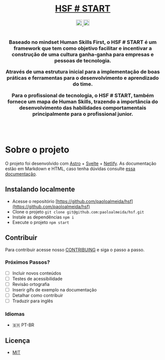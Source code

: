 <div align="center">
  <h1><a href="https://github.com/paoloalmeida/hsf/">HSF # START</a></h1>
  <a href="./CONTRIBUTING.md">
    <img src="https://img.shields.io/static/v1.svg?label=Contributions&message=Welcome&color=0059b3&style=flat-square" height="20" alt="Contributions Welcome">
  </a>
  <a href="./LICENSE">
    <img src="https://img.shields.io/badge/licence-MIT-blue.svg" height="20" alt="licence mit">
  </a><br /><br />
  <h3>Baseado no mindset Human Skills First, o HSF # START é um framework que tem como objetivo facilitar e incentivar a construção de uma cultura ganha-ganha para empresas e pessoas de tecnologia.

Através de uma estrutura inicial para a implementação de boas práticas e ferramentas para o desenvolvimento e aprendizado do time.

Para o profissional de tecnologia, o HSF # START, também fornece um mapa de Human Skills, trazendo a importância do desenvolvimento das habilidades comportamentais principalmente para o profissional junior.</h3>
</div>

<br /><br />


# Sobre o projeto
O projeto foi desenvolvido com [Astro](https://astro.build/) + [Svelte](https://svelte.dev/) + [Netlify](https://app.netlify.com/).
 As documentação estão em Markdown e HTML, caso tenha dúvidas consulte [essa documentação](https://about.gitlab.com/handbook/markdown-guide/).

 ## Instalando localmente
- Acesse o repositório [https://github.com/paoloalmeida/hsf](https://github.com/paoloalmeida/hsf)
- Clone o projeto `git clone git@github.com:paoloalmeida/hsf.git`
- Instale as dependências `npm i`
- Execute o projeto `npm start`

## Contribuir

Para contribuir acesse nosso [CONTRIBUING](./CONTRIBUTING.md) e siga o passo a passo.

### Próximos Passos?

- [ ] Incluir novos conteúdos
- [ ] Testes de acessibilidade
- [ ] Revisão ortografia
- [ ] Inserir gifs de exemplo na documentação
- [ ] Detalhar como contribuir
- [ ] Traduzir para inglês

### Idiomas
- 🇧🇷 PT-BR

## Licença

- [MIT](./LICENSE)
